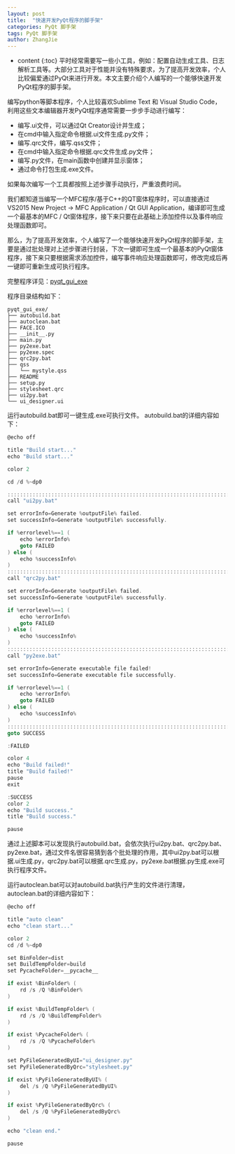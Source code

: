 ```yaml
---
layout: post
title:  "快速开发PyQt程序的脚手架"
categories: PyQt 脚手架
tags: PyQt 脚手架
author: ZhangJie
---
```


* content
{:toc}
平时经常需要写一些小工具，例如：配置自动生成工具、日志解析工具等。大部分工具对于性能并没有特殊要求，为了提高开发效率，个人比较偏爱通过PyQt来进行开发。本文主要介绍个人编写的一个能够快速开发PyQt程序的脚手架。




编写python等脚本程序，个人比较喜欢Sublime Text 和 Visual Studio Code，
利用这些文本编辑器开发PyQt程序通常需要一步步手动进行编写：

- 编写.ui文件，可以通过Qt Creator设计并生成；
- 在cmd中输入指定命令根据.ui文件生成.py文件；
- 编写.qrc文件，编写.qss文件；
- 在cmd中输入指定命令根据.qrc文件生成.py文件；
- 编写.py文件，在main函数中创建并显示窗体；
- 通过命令打包生成.exe文件。

如果每次编写一个工具都按照上述步骤手动执行，严重浪费时间。

我们都知道当编写一个MFC程序/基于C++的QT窗体程序时，可以直接通过VS2015 New Project -> MFC Application / Qt GUI Application，编译即可生成一个最基本的MFC / Qt窗体程序，接下来只要在此基础上添加控件以及事件响应处理函数即可。

那么，为了提高开发效率，个人编写了一个能够快速开发PyQt程序的脚手架，主要是通过批处理对上述步骤进行封装，下次一键即可生成一个最基本的PyQt窗体程序，接下来只要根据需求添加控件，编写事件响应处理函数即可，修改完成后再一键即可重新生成可执行程序。



完整程序详见：[pyqt_gui_exe](https://github.com/AnonymousRookie/SmallFrameWorks/tree/master/pyqt_gui_exe)


程序目录结构如下：

```
pyqt_gui_exe/
├── autobuild.bat
├── autoclean.bat
├── FACE.ICO
├── __init__.py
├── main.py
├── py2exe.bat
├── py2exe.spec
├── qrc2py.bat
├── qss
│   └── mystyle.qss
├── README
├── setup.py
├── stylesheet.qrc
├── ui2py.bat
└── ui_designer.ui
```

运行autobuild.bat即可一键生成.exe可执行文件。
autobuild.bat的详细内容如下：

```c
@echo off

title "Build start..."
echo "Build start..."

color 2

cd /d %~dp0

::::::::::::::::::::::::::::::::::::::::::::::::::::::::::::::::::::::::::::::::
call "ui2py.bat"

set errorInfo=Generate %outputFile% failed.
set successInfo=Generate %outputFile% successfully.

if %errorlevel%==1 (
    echo %errorInfo%
    goto FAILED
) else (
    echo %successInfo%
)
::::::::::::::::::::::::::::::::::::::::::::::::::::::::::::::::::::::::::::::::
call "qrc2py.bat"

set errorInfo=Generate %outputFile% failed.
set successInfo=Generate %outputFile% successfully.

if %errorlevel%==1 (
    echo %errorInfo%
    goto FAILED
) else (
    echo %successInfo%
)
::::::::::::::::::::::::::::::::::::::::::::::::::::::::::::::::::::::::::::::::
call "py2exe.bat"

set errorInfo=Generate executable file failed!
set successInfo=Generate executable file successfully.

if %errorlevel%==1 (
    echo %errorInfo%
    goto FAILED
) else (
    echo %successInfo%
)
::::::::::::::::::::::::::::::::::::::::::::::::::::::::::::::::::::::::::::::::
goto SUCCESS

:FAILED

color 4
echo "Build failed!"
title "Build failed!"
pause
exit

:SUCCESS
color 2
echo "Build success."
title "Build success."

pause

```

通过上述脚本可以发现执行autobuild.bat，会依次执行ui2py.bat、qrc2py.bat、py2exe.bat，通过文件名很容易猜到各个批处理的作用，其中ui2py.bat可以根据.ui生成.py，qrc2py.bat可以根据.qrc生成.py，py2exe.bat根据.py生成.exe可执行程序文件。


运行autoclean.bat可以对autobuild.bat执行产生的文件进行清理，autoclean.bat的详细内容如下：

```c
@echo off

title "auto clean"
echo "clean start..."

color 2
cd /d %~dp0

set BinFolder=dist
set BuildTempFolder=build
set PycacheFolder=__pycache__

if exist %BinFolder% (
    rd /s /Q %BinFolder%
)

if exist %BuildTempFolder% (
    rd /s /Q %BuildTempFolder%
)

if exist %PycacheFolder% (
    rd /s /Q %PycacheFolder%
)

set PyFileGeneratedByUI="ui_designer.py"
set PyFileGeneratedByQrc="stylesheet.py"

if exist %PyFileGeneratedByUI% (
    del /s /Q %PyFileGeneratedByUI%
)

if exist %PyFileGeneratedByQrc% (
    del /s /Q %PyFileGeneratedByQrc%
)

echo "clean end."

pause
```

